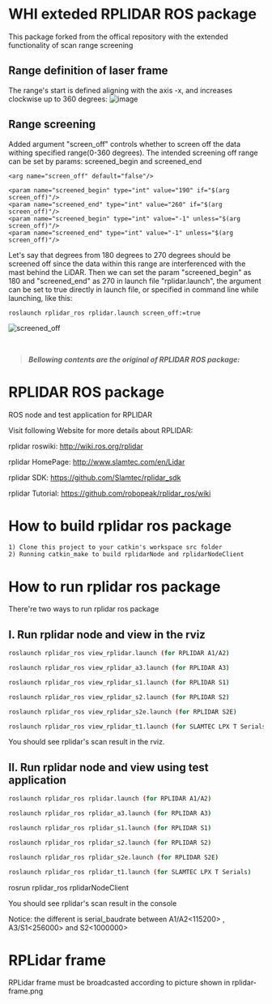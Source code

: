 # WHI exteded RPLIDAR ROS package
This package forked from the offical repository with the extended functionality of scan range screening

## Range definition of laser frame
The range's start is defined aligning with the axis -x, and increases clockwise up to 360 degrees:
![image](https://user-images.githubusercontent.com/72239958/230850302-8ff34f75-b9c4-4fd8-a4f7-069e2522ffdf.png)


## Range screening
Added argument "screen_off" controls whether to screen off the data withing specified range(0-360 degrees). The intended screening off range can be set by params: screened_begin and screened_end
```
<arg name="screen_off" default="false"/>

<param name="screened_begin" type="int" value="190" if="$(arg screen_off)"/>
<param name="screened_end" type="int" value="260" if="$(arg screen_off)"/>
<param name="screened_begin" type="int" value="-1" unless="$(arg screen_off)"/>
<param name="screened_end" type="int" value="-1" unless="$(arg screen_off)"/>
```

Let's say that degrees from 180 degrees to 270 degrees should be screened off since the data within this range are interferenced with the mast behind the LiDAR. Then we can set the param "screened_begin" as 180 and "screened_end" as 270 in launch file "rplidar.launch", the argument can be set to true directly in launch file, or specified in command line while launching, like this:
```
roslaunch rplidar_ros rplidar.launch screen_off:=true
```

![screened_off](https://user-images.githubusercontent.com/72239958/230855140-6cb6972c-cfcc-491d-9884-7224d6b9fbf4.png)

<br>

> ***Bellowing contents are the original of RPLIDAR ROS package:***

RPLIDAR ROS package
=====================================================================

ROS node and test application for RPLIDAR

Visit following Website for more details about RPLIDAR:

rplidar roswiki: http://wiki.ros.org/rplidar

rplidar HomePage:   http://www.slamtec.com/en/Lidar

rplidar SDK: https://github.com/Slamtec/rplidar_sdk

rplidar Tutorial:  https://github.com/robopeak/rplidar_ros/wiki

How to build rplidar ros package
=====================================================================
    1) Clone this project to your catkin's workspace src folder
    2) Running catkin_make to build rplidarNode and rplidarNodeClient

How to run rplidar ros package
=====================================================================
There're two ways to run rplidar ros package

I. Run rplidar node and view in the rviz
------------------------------------------------------------
```bash
roslaunch rplidar_ros view_rplidar.launch (for RPLIDAR A1/A2)
```
```bash
roslaunch rplidar_ros view_rplidar_a3.launch (for RPLIDAR A3)
``` 
```bash
roslaunch rplidar_ros view_rplidar_s1.launch (for RPLIDAR S1)
``` 
```bash 
roslaunch rplidar_ros view_rplidar_s2.launch (for RPLIDAR S2)
``` 
```bash 
roslaunch rplidar_ros view_rplidar_s2e.launch (for RPLIDAR S2E)
``` 
```bash
roslaunch rplidar_ros view_rplidar_t1.launch (for SLAMTEC LPX T Serials)  
``` 
You should see rplidar's scan result in the rviz.

II. Run rplidar node and view using test application
------------------------------------------------------------
```bash
roslaunch rplidar_ros rplidar.launch (for RPLIDAR A1/A2)
```
```bash
roslaunch rplidar_ros rplidar_a3.launch (for RPLIDAR A3)
```
```bash 
roslaunch rplidar_ros rplidar_s1.launch (for RPLIDAR S1)
```
```bash 
roslaunch rplidar_ros rplidar_s2.launch (for RPLIDAR S2)
```
```bash
roslaunch rplidar_ros rplidar_s2e.launch (for RPLIDAR S2E)
```
```bash 
roslaunch rplidar_ros rplidar_t1.launch (for SLAMTEC LPX T Serials)  
```
rosrun rplidar_ros rplidarNodeClient

You should see rplidar's scan result in the console

Notice: the different is serial_baudrate between A1/A2<115200> , A3/S1<256000> and S2<1000000>

RPLidar frame
=====================================================================
RPLidar frame must be broadcasted according to picture shown in rplidar-frame.png
